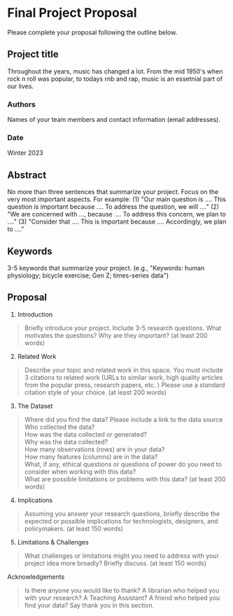 # Final Project Proposal

Please complete your proposal following the outline below.

## Project title

Throughout the years, music has changed a lot. From the mid 1950's when rock n roll was popular, to todays rnb and rap, music is an essetnial part of our lives. 

### Authors

Names of your team members and contact information (email addresses).
### Date

Winter 2023
## Abstract

No more than three sentences that summarize your project. Focus on the very most important aspects. For example: (1) "Our main question is .... This question is important because .... To address the question, we will ...." (2) "We are concerned with ..., because .... To address this concern, we plan to ...." (3) "Consider that .... This is important because .... Accordingly, we plan to ...."

## Keywords

3-5 keywords that summarize your project.
(e.g., "Keywords: human physiology; bicycle exercise; Gen Z; times-series data")

## Proposal

1. Introduction  

> Briefly introduce your project.  Include 3-5 research questions. What motivates the questions? Why are they important? (at least 200 words)

2. Related Work  

> Describe your topic and related work in this space. You must include 3 citations to related work (URLs to similar work, high quality articles from the popular press, research papers, etc. ) Please use a standard citation style of your choice. (at least 200 words)

3. The Dataset

> Where did you find the data? Please include a link to the data source  
> Who collected the data?  
> How was the data collected or generated?  
> Why was the data collected?  
>How many observations (rows) are in your data?  
> How many features (columns) are in the data?  
> What, if any, ethical questions or questions of power do you need to consider when working with this data?  
> What are possible limitations or problems with this data?   (at least 200 words)

4. Implications

> Assuming you answer your research questions, briefly describe the expected or possible implications for technologists, designers, and policymakers. (at least 150 words)

5. Limitations & Challenges
>What challenges or limitations might you need to address with your project idea more broadly? Briefly discuss. (at least 150 words)

Acknowledgements
> Is there anyone you would like to thank? A librarian who helped you with your research? A Teaching Assistant? A friend who helped you find your data? Say thank you in this section.
